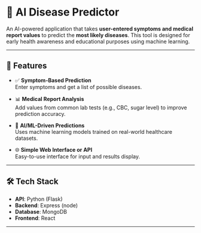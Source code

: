 # 🧠 AI Disease Predictor

An AI-powered application that takes **user-entered symptoms and medical report values** to predict the **most likely diseases**. This tool is designed for early health awareness and educational purposes using machine learning.

---

## 🚀 Features

- ✅ **Symptom-Based Prediction**  
  Enter symptoms and get a list of possible diseases.

- 📊 **Medical Report Analysis**  
  Add values from common lab tests (e.g., CBC, sugar level) to improve prediction accuracy.

- 🧠 **AI/ML-Driven Predictions**  
  Uses machine learning models trained on real-world healthcare datasets.

- 🌐 **Simple Web Interface or API**  
  Easy-to-use interface for input and results display.

---

## 🛠️ Tech Stack

- **API**: Python (Flask)
- **Backend**: Express (node)
- **Database**: MongoDB
- **Frontend**: React

---
